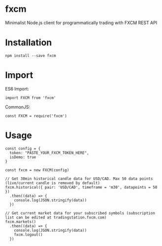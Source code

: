 # fxcm
Minimalist Node.js client for programmatically trading with FXCM REST API

# Installation

```
npm install --save fxcm
````

# Import

ES6 Import:

```
import FXCM from 'fxcm'
```

CommonJS:

````
const FXCM = require('fxcm')
````

# Usage

```
const config = {
  token: "PASTE_YOUR_FXCM_TOKEN_HERE",
  isDemo: true
}

const fxcm = new FXCM(config)

// Get 30min historical candle data for USD/CAD. Max 50 data points (live/current candle is removed by default)
fxcm.historical({ pair: 'USD/CAD', timeframe = 'm30', datapoints = 50 })
  .then((data) => {
    console.log(JSON.stringify(data))
  })

// Get current market data for your subscribed symbols (subscription list can be edited at tradingstation.fxcm.com)
fxcm.markets()
  .then((data) => {
    console.log(JSON.stringify(data))
    fxcm.logout()
  })
```